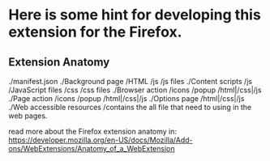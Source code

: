 # Here is some hint for developing this extension for the Firefox.

## Extension Anatomy
./manifest.json
    ./Background page
        /HTML
        /js
            /js files
    ./Content scripts
        /js
            /JavaScript files
        /css
            /css files
    ./Browser action
        /icons
        /popup
            /html|/css|/js
    ./Page action
        /icons
        /popup
        /html|/css|/js
    ./Options page
        /html|/css|/js
    ./Web accessible resources
        /contains the all file that need to using in the web pages.

read more about the Firefox extension anatomy in: https://developer.mozilla.org/en-US/docs/Mozilla/Add-ons/WebExtensions/Anatomy_of_a_WebExtension

